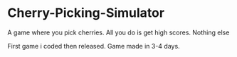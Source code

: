 # Cherry-Picking-Simulator
A game where you pick cherries.
All you do is get high scores. Nothing else

First game i coded then released.
Game made in 3-4 days.
